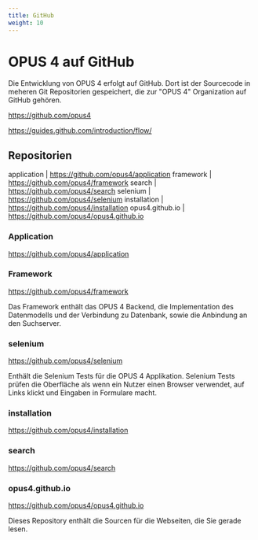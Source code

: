 ```yaml
---
title: GitHub
weight: 10
---
```


# OPUS 4 auf GitHub

Die Entwicklung von OPUS 4 erfolgt auf GitHub. Dort ist der Sourcecode in meheren Git Repositorien gespeichert, die zur
"OPUS 4" Organization auf GitHub gehören.

 <https://github.com/opus4>

 <https://guides.github.com/introduction/flow/>

## Repositorien

application     | <https://github.com/opus4/application>
framework       | <https://github.com/opus4/framework>
search          | <https://github.com/opus4/search>
selenium        | <https://github.com/opus4/selenium>
installation    | <https://github.com/opus4/installation>
opus4.github.io | <https://github.com/opus4/opus4.github.io>

### Application

<https://github.com/opus4/application>

### Framework

<https://github.com/opus4/framework>

  Das Framework enthält das OPUS 4 Backend, die Implementation des Datenmodells und der Verbindung zu Datenbank, sowie
  die Anbindung an den Suchserver.

### selenium

<https://github.com/opus4/selenium>

Enthält die Selenium Tests für die OPUS 4 Applikation. Selenium Tests prüfen die Oberfläche als wenn ein Nutzer einen
Browser verwendet, auf Links klickt und Eingaben in Formulare macht.

### installation

<https://github.com/opus4/installation>

### search

<https://github.com/opus4/search>

### opus4.github.io

<https://github.com/opus4/opus4.github.io>

Dieses Repository enthält die Sourcen für die Webseiten, die Sie gerade lesen.

